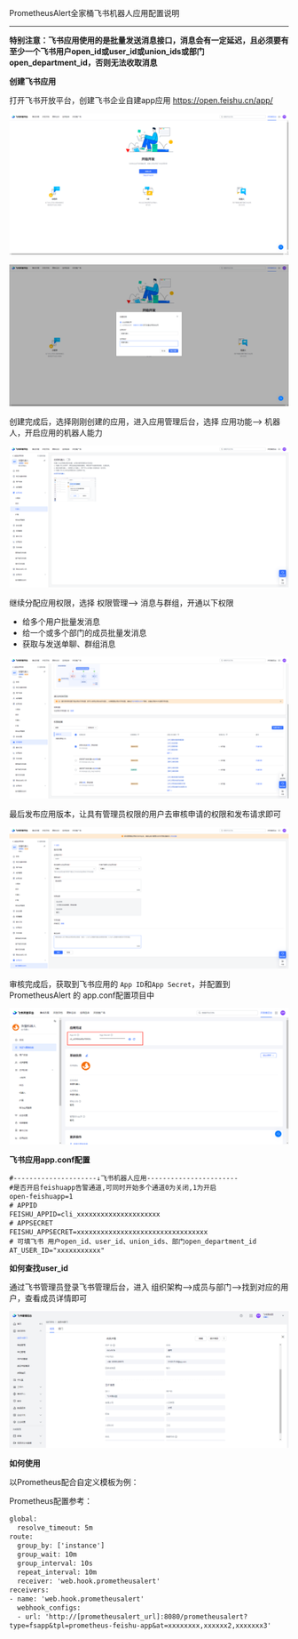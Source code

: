 PrometheusAlert全家桶飞书机器人应用配置说明

-----------------

**特别注意：飞书应用使用的是批量发送消息接口，消息会有一定延迟，且必须要有至少一个飞书用户open_id或user_id或union_ids或部门open_department_id，否则无法收取消息**

**创建飞书应用**

打开飞书开放平台，创建飞书企业自建app应用 https://open.feishu.cn/app/

![fei](../fsapp登录创建机器人1.png)

![fei2](../fsapp登录创建机器人2.png)

创建完成后，选择刚刚创建的应用，进入应用管理后台，选择 应用功能--> 机器人，开启应用的机器人能力

![fei3](../fsapp启用机器人3.png)

继续分配应用权限，选择 权限管理--> 消息与群组，开通以下权限
 - 给多个用户批量发消息
 - 给一个或多个部门的成员批量发消息
 - 获取与发送单聊、群组消息

![fei4](../fsapp分配机器人权限4.png)

最后发布应用版本，让具有管理员权限的用户去审核申请的权限和发布请求即可

![fei5](../fsapp版本管理5.png)

审核完成后，获取到飞书应用的 `App ID`和`App Secret`，并配置到PrometheusAlert 的 app.conf配置项目中

![fei6](../fsapp6.png)

**飞书应用app.conf配置**

```
#---------------------↓飞书机器人应用-----------------------
#是否开启feishuapp告警通道,可同时开始多个通道0为关闭,1为开启
open-feishuapp=1
# APPID
FEISHU_APPID=cli_xxxxxxxxxxxxxxxxxxxxx
# APPSECRET
FEISHU_APPSECRET=xxxxxxxxxxxxxxxxxxxxxxxxxxxxxxxxx
# 可填飞书 用户open_id、user_id、union_ids、部门open_department_id
AT_USER_ID="xxxxxxxxxxx"
```

**如何查找user_id**

通过飞书管理员登录飞书管理后台，进入 组织架构-->成员与部门-->找到对应的用户，查看成员详情即可

![fei7](../fsapp7.png)

**如何使用**

以Prometheus配合自定义模板为例：

Prometheus配置参考：

```
global:
  resolve_timeout: 5m
route:
  group_by: ['instance']
  group_wait: 10m
  group_interval: 10s
  repeat_interval: 10m
  receiver: 'web.hook.prometheusalert'
receivers:
- name: 'web.hook.prometheusalert'
  webhook_configs:
  - url: 'http://[prometheusalert_url]:8080/prometheusalert?type=fsapp&tpl=prometheus-feishu-app&at=xxxxxxxx,xxxxxx2,xxxxxxx3'
```